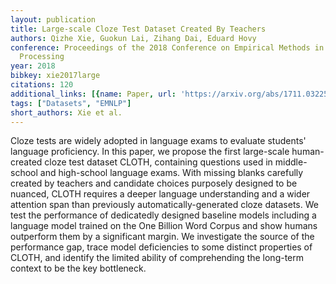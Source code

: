 ```yaml
---
layout: publication
title: Large-scale Cloze Test Dataset Created By Teachers
authors: Qizhe Xie, Guokun Lai, Zihang Dai, Eduard Hovy
conference: Proceedings of the 2018 Conference on Empirical Methods in Natural Language
  Processing
year: 2018
bibkey: xie2017large
citations: 120
additional_links: [{name: Paper, url: 'https://arxiv.org/abs/1711.03225'}]
tags: ["Datasets", "EMNLP"]
short_authors: Xie et al.
---
```

Cloze tests are widely adopted in language exams to evaluate students'
language proficiency. In this paper, we propose the first large-scale
human-created cloze test dataset CLOTH, containing questions used in
middle-school and high-school language exams. With missing blanks carefully
created by teachers and candidate choices purposely designed to be nuanced,
CLOTH requires a deeper language understanding and a wider attention span than
previously automatically-generated cloze datasets. We test the performance of
dedicatedly designed baseline models including a language model trained on the
One Billion Word Corpus and show humans outperform them by a significant
margin. We investigate the source of the performance gap, trace model
deficiencies to some distinct properties of CLOTH, and identify the limited
ability of comprehending the long-term context to be the key bottleneck.